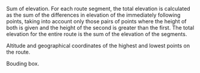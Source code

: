Sum of elevation. For each route segment, the total elevation is calculated as the sum of the differences in elevation of the immediately following points, taking into account only those pairs of points where the height of both is given and the height of the second is greater than the first. The total elevation for the entire route is the sum of the elevation of the segments.



Altitude and geographical coordinates of the highest and lowest points on the route.


Bouding box.
